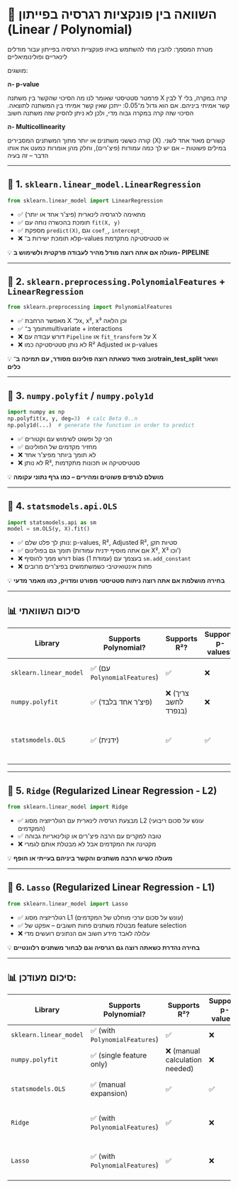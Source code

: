 # 🧠 השוואה בין פונקציות רגרסיה בפייתון (Linear / Polynomial)

מטרת המסמך: להבין מתי להשתמש באיזו פונקציית רגרסיה בפייתון עבור מודלים לינאריים ופולינומיאליים

מושגים:

**ה- p-value**
 
 פרמטר סטטיסטי שאומר לנו מה הסיכוי שהקשר בין משתנה X לבין Y קרה במקרה, בלי קשר אמיתי ביניהם. אם הוא גדול מ־0.05: ייתכן שאין קשר אמיתי בין המשתנה לתוצאה. הסיכוי שזה קרה במקרה גבוה מדי, ולכן לא ניתן להסיק שזה משתנה חשוב

**ה- Multicollinearity**

קורה כששני משתנים או יותר מתוך המשתנים המסבירים (X) קשורים מאוד אחד לשני. במילים פשוטות – אם יש לך כמה עמודות (פיצ'רים), וחלק מהן אומרות כמעט את אותו הדבר – זה בעיה

---

## 📘 1. `sklearn.linear_model.LinearRegression`

```python
from sklearn.linear_model import LinearRegression
```

- ✅ מתאימה לרגרסיה לינארית (פיצ'ר אחד או יותר)
- ✅ תומכת בהכשרה נוחה עם `fit(X, y)`
- ✅ מספקת `predict(X)`, וגם `coef_`, `intercept_`
- ❌ לא תומכת ישירות ב־p-values או סטטיסטיקה מתקדמת

💡 **מעולה אם אתה רוצה מודל מהיר לעבודה פרקטית ולשימוש ב- PIPELINE**

---

## 📘 2. `sklearn.preprocessing.PolynomialFeatures` + `LinearRegression`

```python
from sklearn.preprocessing import PolynomialFeatures
```

- ✅ מאפשר הרחבת X ל־x, x², x³ וכן הלאה
- ✅ תומך ב־multivariate + interactions
- ❌ דורש עבודה עם `Pipeline` או `fit_transform` על X
- ❌ לא נותן סטטיסטיקה כמו R² Adjusted או p-values

💡 **טוב מאוד כשאתה רוצה פולינום מסודר, עם תמיכה ב־train_test_split ושאר כלים**

---

## 📘 3. `numpy.polyfit` / `numpy.poly1d`

```python
import numpy as np
np.polyfit(x, y, deg=3)  # calc Beta 0..n
np.poly1d(...)  # generate the function in order to predict
```

- ✅ הכי קל ופשוט לשימוש עם וקטורים
- ✅ מחזיר מקדמים של הפולינום
- ❌ לא תומך ביותר מפיצ’ר אחד
- ❌ לא נותן R², סטטיסטיקה או תכונות מתקדמות

💡 **מושלם לגרפים פשוטים ומהירים – כמו גרף נתוני עקומה**

---

## 📘 4. `statsmodels.api.OLS`

```python
import statsmodels.api as sm
model = sm.OLS(y, X).fit()
```

- ✅ נותן לך פלט שלם: p-values, R², Adjusted R², סטיות תקן
- ✅ תומך גם בפולינום (אם אתה מוסיף ידנית עמודות X², X³ וכו')
- ❌ דורש ממך להוסיף bias (עמודת 1) בעצמך עם `sm.add_constant`
- ❌ פחות אינטואיטיבי כשמשתמשים בפיצ’רים מרובים

💡 **בחירה מושלמת אם אתה רוצה ניתוח סטטיסטי מפורט ומדויק, כמו מאמר מדעי**

---

## 📊 סיכום השוואתי

| Library                  | Supports Polynomial? | Supports R²? | Supports p-values? | Best Suited For                        |
|--------------------------|------------------|--------------|--------------------|----------------------------------------|
| `sklearn.linear_model`   | ✅ (עם `PolynomialFeatures`) | ✅ | ❌ | Machine learning ו־pipeline             |
| `numpy.polyfit`          | ✅ (פיצ’ר אחד בלבד)         | ❌ (צריך לחשב בנפרד) | ❌ | גרפים פשוטים ומהירים                  |
| `statsmodels.OLS`        | ✅ (ידנית)                  | ✅ | ✅ | ניתוח סטטיסטי מתקדם (כמו מאמרים)       |
---

## 📘 5. `Ridge` (Regularized Linear Regression - L2)

```python
from sklearn.linear_model import Ridge
```

- ✅ מבצעת רגרסיה לינארית עם רגולריזציה מסוג L2 (עונש על סכום ריבועי המקדמים)
- ✅ טובה למקרים עם הרבה פיצ'רים או קולינאריות גבוהה
- ❌ מקטינה את המקדמים אבל לא מבטלת אותם לגמרי

💡 **מעולה כשיש הרבה משתנים והקשר ביניהם בעייתי או חופף**

---

## 📘 6. `Lasso` (Regularized Linear Regression - L1)

```python
from sklearn.linear_model import Lasso
```

- ✅ רגולריזציה מסוג L1 (עונש על סכום ערכי מוחלט של המקדמים)
- ✅ מבטלת משתנים פחות חשובים – אפקט של feature selection
- ❌ עלולה לאבד מידע חשוב אם הנתונים רועשים מדי

💡 **בחירה נהדרת כשאתה רוצה גם רגרסיה וגם לבחור משתנים רלוונטיים**

---

## 📊 סיכום מעודכן:

| Library                | Supports Polynomial?             | Supports R²?                    | Supports p-values? | Regularization | Best Suited For                                      |
|------------------------|----------------------------------|----------------------------------|---------------------|----------------|------------------------------------------------------|
| `sklearn.linear_model` | ✅ (with `PolynomialFeatures`)   | ✅                                | ❌                  | ❌             | ML workflows and pipelines                          |
| `numpy.polyfit`        | ✅ (single feature only)         | ❌ (manual calculation needed)   | ❌                  | ❌             | Simple and quick curve fitting                      |
| `statsmodels.OLS`      | ✅ (manual expansion)            | ✅                                | ✅                  | ❌             | Advanced statistical analysis                       |
| `Ridge`                | ✅ (with `PolynomialFeatures`)   | ✅                                | ❌                  | ✅ (L2)        | Handles multicollinearity and improves generalization |
| `Lasso`                | ✅ (with `PolynomialFeatures`)   | ✅                                | ❌                  | ✅ (L1)        | Automatic feature selection and sparsity            |
